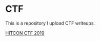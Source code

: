 # CTF

This is a repository I upload CTF writeups.

[HITCON CTF 2019](https://github.com/sumango3/ctf/tree/master/2019-HITCON-CTF)
